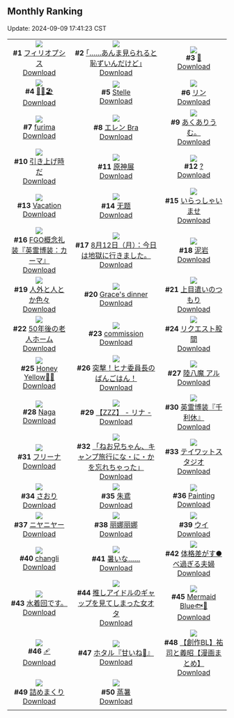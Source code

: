 ## Monthly Ranking
Update: 2024-09-09 17:41:23 CST

|      |      |      |
| :----: | :----: | :----: |
| ![](https://i.pixiv.re/c/240x480/img-master/img/2024/08/12/01/15/37/121405826_p0_master1200.jpg)<br>**#1** [フィリオプシス](https://www.pixiv.net/artworks/121405826)<br>[Download](https://i.pixiv.re/img-original/img/2024/08/12/01/15/37/121405826_p0.jpg) | ![](https://i.pixiv.re/c/240x480/img-master/img/2024/08/12/17/56/33/121423036_p0_master1200.jpg)<br>**#2** [｢……あんま見られると恥ずいんだけど｣](https://www.pixiv.net/artworks/121423036)<br>[Download](https://i.pixiv.re/img-original/img/2024/08/12/17/56/33/121423036_p0.jpg) | ![](https://i.pixiv.re/c/240x480/img-master/img/2024/08/12/22/34/54/121431673_p0_master1200.jpg)<br>**#3** [👙](https://www.pixiv.net/artworks/121431673)<br>[Download](https://i.pixiv.re/img-original/img/2024/08/12/22/34/54/121431673_p0.jpg) |
| ![](https://i.pixiv.re/c/240x480/img-master/img/2024/08/12/00/43/41/121404998_p0_master1200.jpg)<br>**#4** [🎀🌺🏖️](https://www.pixiv.net/artworks/121404998)<br>[Download](https://i.pixiv.re/img-original/img/2024/08/12/00/43/41/121404998_p0.jpg) | ![](https://i.pixiv.re/c/240x480/img-master/img/2024/08/12/00/00/52/121403384_p0_master1200.jpg)<br>**#5** [Stelle](https://www.pixiv.net/artworks/121403384)<br>[Download](https://i.pixiv.re/img-original/img/2024/08/12/00/00/52/121403384_p0.jpg) | ![](https://i.pixiv.re/c/240x480/img-master/img/2024/08/12/00/00/40/121403335_p0_master1200.jpg)<br>**#6** [リン](https://www.pixiv.net/artworks/121403335)<br>[Download](https://i.pixiv.re/img-original/img/2024/08/12/00/00/40/121403335_p0.jpg) |
| ![](https://i.pixiv.re/c/240x480/img-master/img/2024/08/12/06/43/54/121410281_p0_master1200.jpg)<br>**#7** [furima](https://www.pixiv.net/artworks/121410281)<br>[Download](https://i.pixiv.re/img-original/img/2024/08/12/06/43/54/121410281_p0.png) | ![](https://i.pixiv.re/c/240x480/img-master/img/2024/08/12/20/29/39/121427292_p0_master1200.jpg)<br>**#8** [エレン Bra](https://www.pixiv.net/artworks/121427292)<br>[Download](https://i.pixiv.re/img-original/img/2024/08/12/20/29/39/121427292_p0.jpg) | ![](https://i.pixiv.re/c/240x480/img-master/img/2024/08/12/00/00/18/121403275_p0_master1200.jpg)<br>**#9** [あくありうむ。](https://www.pixiv.net/artworks/121403275)<br>[Download](https://i.pixiv.re/img-original/img/2024/08/12/00/00/18/121403275_p0.jpg) |
| ![](https://i.pixiv.re/c/240x480/img-master/img/2024/08/12/23/08/13/121410829_p0_master1200.jpg)<br>**#10** [引き上げ時だ](https://www.pixiv.net/artworks/121410829)<br>[Download](https://i.pixiv.re/img-original/img/2024/08/12/23/08/13/121410829_p0.jpg) | ![](https://i.pixiv.re/c/240x480/img-master/img/2024/08/12/06/46/06/121410306_p0_master1200.jpg)<br>**#11** [原神展](https://www.pixiv.net/artworks/121410306)<br>[Download](https://i.pixiv.re/img-original/img/2024/08/12/06/46/06/121410306_p0.png) | ![](https://i.pixiv.re/c/240x480/img-master/img/2024/08/12/19/10/02/121425157_p0_master1200.jpg)<br>**#12** [?](https://www.pixiv.net/artworks/121425157)<br>[Download](https://i.pixiv.re/img-original/img/2024/08/12/19/10/02/121425157_p0.png) |
| ![](https://i.pixiv.re/c/240x480/img-master/img/2024/08/11/01/08/40/121373760_p0_master1200.jpg)<br>**#13** [Vacation](https://www.pixiv.net/artworks/121373760)<br>[Download](https://i.pixiv.re/img-original/img/2024/08/11/01/08/40/121373760_p0.png) | ![](https://i.pixiv.re/c/240x480/img-master/img/2024/08/12/02/02/16/121406869_p0_master1200.jpg)<br>**#14** [无题](https://www.pixiv.net/artworks/121406869)<br>[Download](https://i.pixiv.re/img-original/img/2024/08/12/02/02/16/121406869_p0.jpg) | ![](https://i.pixiv.re/c/240x480/img-master/img/2024/08/12/08/09/53/121411357_p0_master1200.jpg)<br>**#15** [いらっしゃいませ](https://www.pixiv.net/artworks/121411357)<br>[Download](https://i.pixiv.re/img-original/img/2024/08/12/08/09/53/121411357_p0.jpg) |
| ![](https://i.pixiv.re/c/240x480/img-master/img/2024/08/10/13/02/18/121352138_p0_master1200.jpg)<br>**#16** [FGO概念礼装『英霊博装：カーマ』](https://www.pixiv.net/artworks/121352138)<br>[Download](https://i.pixiv.re/img-original/img/2024/08/10/13/02/18/121352138_p0.png) | ![](https://i.pixiv.re/c/240x480/img-master/img/2024/08/12/16/51/37/121421343_p0_master1200.jpg)<br>**#17** [8月12日（月）：今日は地獄に行きました。](https://www.pixiv.net/artworks/121421343)<br>[Download](https://i.pixiv.re/img-original/img/2024/08/12/16/51/37/121421343_p0.jpg) | ![](https://i.pixiv.re/c/240x480/img-master/img/2024/08/11/18/00/08/121391769_p0_master1200.jpg)<br>**#18** [泥岩](https://www.pixiv.net/artworks/121391769)<br>[Download](https://i.pixiv.re/img-original/img/2024/08/11/18/00/08/121391769_p0.jpg) |
| ![](https://i.pixiv.re/c/240x480/img-master/img/2024/08/11/16/16/34/121389185_p0_master1200.jpg)<br>**#19** [人外と人とか色々](https://www.pixiv.net/artworks/121389185)<br>[Download](https://i.pixiv.re/img-original/img/2024/08/11/16/16/34/121389185_p0.png) | ![](https://i.pixiv.re/c/240x480/img-master/img/2024/08/14/03/06/07/121468483_p0_master1200.jpg)<br>**#20** [Grace's dinner](https://www.pixiv.net/artworks/121468483)<br>[Download](https://i.pixiv.re/img-original/img/2024/08/14/03/06/07/121468483_p0.jpg) | ![](https://i.pixiv.re/c/240x480/img-master/img/2024/08/12/21/23/39/121429103_p0_master1200.jpg)<br>**#21** [上目遣いのつもり](https://www.pixiv.net/artworks/121429103)<br>[Download](https://i.pixiv.re/img-original/img/2024/08/12/21/23/39/121429103_p0.jpg) |
| ![](https://i.pixiv.re/c/240x480/img-master/img/2024/08/13/12/00/10/121445964_p0_master1200.jpg)<br>**#22** [50年後の老人ホーム](https://www.pixiv.net/artworks/121445964)<br>[Download](https://i.pixiv.re/img-original/img/2024/08/13/12/00/10/121445964_p0.jpg) | ![](https://i.pixiv.re/c/240x480/img-master/img/2024/08/12/20/21/06/121427076_p0_master1200.jpg)<br>**#23** [commission](https://www.pixiv.net/artworks/121427076)<br>[Download](https://i.pixiv.re/img-original/img/2024/08/12/20/21/06/121427076_p0.jpg) | ![](https://i.pixiv.re/c/240x480/img-master/img/2024/08/11/22/00/27/121399015_p0_master1200.jpg)<br>**#24** [リクエスト股間](https://www.pixiv.net/artworks/121399015)<br>[Download](https://i.pixiv.re/img-original/img/2024/08/11/22/00/27/121399015_p0.jpg) |
| ![](https://i.pixiv.re/c/240x480/img-master/img/2024/08/12/00/00/04/121403192_p0_master1200.jpg)<br>**#25** [Honey Yellow🍯💛](https://www.pixiv.net/artworks/121403192)<br>[Download](https://i.pixiv.re/img-original/img/2024/08/12/00/00/04/121403192_p0.jpg) | ![](https://i.pixiv.re/c/240x480/img-master/img/2024/08/10/19/00/05/121360779_p0_master1200.jpg)<br>**#26** [突撃！ヒナ委員長のばんごはん！](https://www.pixiv.net/artworks/121360779)<br>[Download](https://i.pixiv.re/img-original/img/2024/08/10/19/00/05/121360779_p0.png) | ![](https://i.pixiv.re/c/240x480/img-master/img/2024/08/12/10/08/56/121413140_p0_master1200.jpg)<br>**#27** [陸八魔 アル](https://www.pixiv.net/artworks/121413140)<br>[Download](https://i.pixiv.re/img-original/img/2024/08/12/10/08/56/121413140_p0.jpg) |
| ![](https://i.pixiv.re/c/240x480/img-master/img/2024/08/11/12/39/01/121384727_p0_master1200.jpg)<br>**#28** [Naga](https://www.pixiv.net/artworks/121384727)<br>[Download](https://i.pixiv.re/img-original/img/2024/08/11/12/39/01/121384727_p0.png) | ![](https://i.pixiv.re/c/240x480/img-master/img/2024/08/10/10/21/09/121348688_p0_master1200.jpg)<br>**#29** [【ZZZ】  -  リナ  -](https://www.pixiv.net/artworks/121348688)<br>[Download](https://i.pixiv.re/img-original/img/2024/08/10/10/21/09/121348688_p0.png) | ![](https://i.pixiv.re/c/240x480/img-master/img/2024/08/13/15/43/09/121449973_p0_master1200.jpg)<br>**#30** [英霊博装『千利休』](https://www.pixiv.net/artworks/121449973)<br>[Download](https://i.pixiv.re/img-original/img/2024/08/13/15/43/09/121449973_p0.png) |
| ![](https://i.pixiv.re/c/240x480/img-master/img/2024/08/10/20/36/22/121363908_p0_master1200.jpg)<br>**#31** [フリーナ](https://www.pixiv.net/artworks/121363908)<br>[Download](https://i.pixiv.re/img-original/img/2024/08/10/20/36/22/121363908_p0.jpg) | ![](https://i.pixiv.re/c/240x480/img-master/img/2024/08/13/21/00/05/121457896_p0_master1200.jpg)<br>**#32** [「ねお兄ちゃん、キャンプ旅行にな・に・かを忘れちゃった」](https://www.pixiv.net/artworks/121457896)<br>[Download](https://i.pixiv.re/img-original/img/2024/08/13/21/00/05/121457896_p0.jpg) | ![](https://i.pixiv.re/c/240x480/img-master/img/2024/08/12/06/49/11/121410328_p0_master1200.jpg)<br>**#33** [テイワットスタジオ](https://www.pixiv.net/artworks/121410328)<br>[Download](https://i.pixiv.re/img-original/img/2024/08/12/06/49/11/121410328_p0.jpg) |
| ![](https://i.pixiv.re/c/240x480/img-master/img/2024/08/10/00/04/15/121337756_p0_master1200.jpg)<br>**#34** [さおり](https://www.pixiv.net/artworks/121337756)<br>[Download](https://i.pixiv.re/img-original/img/2024/08/10/00/04/15/121337756_p0.jpg) | ![](https://i.pixiv.re/c/240x480/img-master/img/2024/08/14/00/00/05/121463916_p0_master1200.jpg)<br>**#35** [朱鳶](https://www.pixiv.net/artworks/121463916)<br>[Download](https://i.pixiv.re/img-original/img/2024/08/14/00/00/05/121463916_p0.jpg) | ![](https://i.pixiv.re/c/240x480/img-master/img/2024/08/14/13/11/18/121477002_p0_master1200.jpg)<br>**#36** [Painting](https://www.pixiv.net/artworks/121477002)<br>[Download](https://i.pixiv.re/img-original/img/2024/08/14/13/11/18/121477002_p0.jpg) |
| ![](https://i.pixiv.re/c/240x480/img-master/img/2024/08/12/13/41/36/121417391_p0_master1200.jpg)<br>**#37** [ニヤニヤー](https://www.pixiv.net/artworks/121417391)<br>[Download](https://i.pixiv.re/img-original/img/2024/08/12/13/41/36/121417391_p0.jpg) | ![](https://i.pixiv.re/c/240x480/img-master/img/2024/08/11/02/12/07/121375168_p0_master1200.jpg)<br>**#38** [丽娜丽娜](https://www.pixiv.net/artworks/121375168)<br>[Download](https://i.pixiv.re/img-original/img/2024/08/11/02/12/07/121375168_p0.jpg) | ![](https://i.pixiv.re/c/240x480/img-master/img/2024/08/11/10/30/01/121382069_p0_master1200.jpg)<br>**#39** [ウイ](https://www.pixiv.net/artworks/121382069)<br>[Download](https://i.pixiv.re/img-original/img/2024/08/11/10/30/01/121382069_p0.png) |
| ![](https://i.pixiv.re/c/240x480/img-master/img/2024/08/11/12/30/04/121384542_p0_master1200.jpg)<br>**#40** [changli](https://www.pixiv.net/artworks/121384542)<br>[Download](https://i.pixiv.re/img-original/img/2024/08/11/12/30/04/121384542_p0.png) | ![](https://i.pixiv.re/c/240x480/img-master/img/2024/08/13/00/00/12/121434544_p0_master1200.jpg)<br>**#41** [暑いな……](https://www.pixiv.net/artworks/121434544)<br>[Download](https://i.pixiv.re/img-original/img/2024/08/13/00/00/12/121434544_p0.jpg) | ![](https://i.pixiv.re/c/240x480/img-master/img/2024/08/12/00/06/12/121403723_p0_master1200.jpg)<br>**#42** [体格差がす●べ過ぎる夫婦](https://www.pixiv.net/artworks/121403723)<br>[Download](https://i.pixiv.re/img-original/img/2024/08/12/00/06/12/121403723_p0.jpg) |
| ![](https://i.pixiv.re/c/240x480/img-master/img/2024/08/13/17/58/07/121452900_p0_master1200.jpg)<br>**#43** [水着回です。](https://www.pixiv.net/artworks/121452900)<br>[Download](https://i.pixiv.re/img-original/img/2024/08/13/17/58/07/121452900_p0.png) | ![](https://i.pixiv.re/c/240x480/img-master/img/2024/08/11/20/36/26/121396297_p0_master1200.jpg)<br>**#44** [推しアイドルのギャップを見てしまった女オタ](https://www.pixiv.net/artworks/121396297)<br>[Download](https://i.pixiv.re/img-original/img/2024/08/11/20/36/26/121396297_p0.jpg) | ![](https://i.pixiv.re/c/240x480/img-master/img/2024/08/10/00/00/17/121337282_p0_master1200.jpg)<br>**#45** [Mermaid Blue🐟💙](https://www.pixiv.net/artworks/121337282)<br>[Download](https://i.pixiv.re/img-original/img/2024/08/10/00/00/17/121337282_p0.jpg) |
| ![](https://i.pixiv.re/c/240x480/img-master/img/2024/08/13/13/14/48/121447264_p0_master1200.jpg)<br>**#46** [🩹](https://www.pixiv.net/artworks/121447264)<br>[Download](https://i.pixiv.re/img-original/img/2024/08/13/13/14/48/121447264_p0.jpg) | ![](https://i.pixiv.re/c/240x480/img-master/img/2024/08/12/19/32/25/121425729_p0_master1200.jpg)<br>**#47** [ホタル『甘いね💚』](https://www.pixiv.net/artworks/121425729)<br>[Download](https://i.pixiv.re/img-original/img/2024/08/12/19/32/25/121425729_p0.jpg) | ![](https://i.pixiv.re/c/240x480/img-master/img/2024/08/13/00/44/05/121430066_p0_master1200.jpg)<br>**#48** [【創作BL】祐司と義昭【漫画まとめ】](https://www.pixiv.net/artworks/121430066)<br>[Download](https://i.pixiv.re/img-original/img/2024/08/13/00/44/05/121430066_p0.jpg) |
| ![](https://i.pixiv.re/c/240x480/img-master/img/2024/08/11/16/22/40/121389341_p0_master1200.jpg)<br>**#49** [詰めまくり](https://www.pixiv.net/artworks/121389341)<br>[Download](https://i.pixiv.re/img-original/img/2024/08/11/16/22/40/121389341_p0.png) | ![](https://i.pixiv.re/c/240x480/img-master/img/2024/08/12/15/24/49/121419424_p0_master1200.jpg)<br>**#50** [蒸暑](https://www.pixiv.net/artworks/121419424)<br>[Download](https://i.pixiv.re/img-original/img/2024/08/12/15/24/49/121419424_p0.jpg) |
|      |
